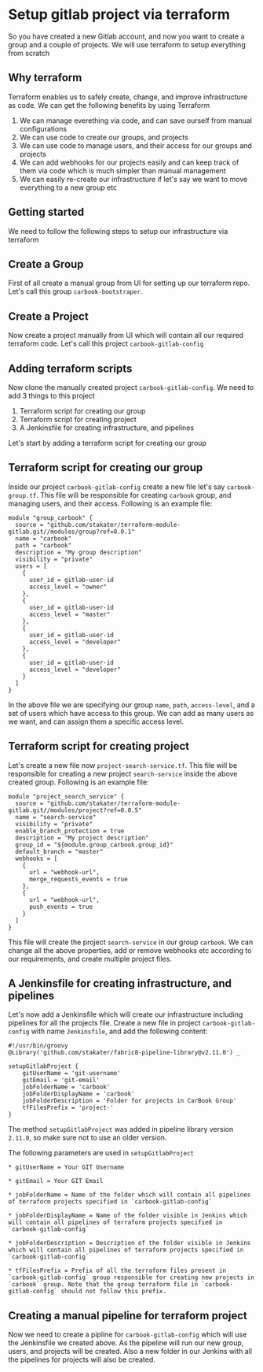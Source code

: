 # Setup gitlab project via terraform

So you have created a new Gitlab account, and now you want to create a group and a couple of projects. We will use terraform to setup everything from scratch

## Why terraform

Terraform enables us to safely create, change, and improve infrastructure as code. We can get the following benefits by using Terraform 

  1. We can manage everething via code, and can save ourself from manual configurations
  2. We can use code to create our groups, and projects
  3. We can use code to manage users, and their access for our groups and projects
  4. We can add webhooks for our projects easily and can keep track of them via code which is much simpler than manual management
  5. We can easily re-create our infrastructure if let's say we want to move everything to a new group etc

## Getting started

We need to follow the following steps to setup our infrastructure via terraform

## Create a Group

First of all create a manual group from UI for setting up our terraform repo. Let's call this group `carbook-bootstraper`.

## Create a Project

Now create a project manually from UI which will contain all our required terraform code. Let's call this project `carbook-gitlab-config`

## Adding terraform scripts

Now clone the manually created project `carbook-gitlab-config`. We need to add 3 things to this project

  1. Terraform script for creating our group
  2. Terraform script for creating project
  3. A Jenkinsfile for creating infrastructure, and pipelines

Let's start by adding a terraform script for creating our group

## Terraform script for creating our group

Inside our project `carbook-gitlab-config` create a new file let's say `carbook-group.tf`. This file will be responsible for creating `carbook` group, and managing users, and their access. Following is an example file:

```
module "group_carbook" {
  source = "github.com/stakater/terraform-module-gitlab.git//modules/group?ref=0.0.1"
  name = "carbook"
  path = "carbook"
  description = "My group description"
  visibility = "private"
  users = [
    {
      user_id = gitlab-user-id
      access_level = "owner"
    },    
    {
      user_id = gitlab-user-id
      access_level = "master"
    },
    {
      user_id = gitlab-user-id
      access_level = "developer"
    },
    {
      user_id = gitlab-user-id
      access_level = "developer"
    }
  ]
}
```

In the above file we are specifying our group `name`, `path`, `access-level`, and a set of users which have access to this group. We can add as many users as we want, and can assign them a specific access level.

## Terraform script for creating project

Let's create a new file now `project-search-service.tf`. This file will be responsible for creating a new project `search-service` inside the above created group. Following is an example file: 

```
module "project_search_service" {
  source = "github.com/stakater/terraform-module-gitlab.git//modules/project?ref=0.0.5"
  name = "search-service"
  visibility = "private"
  enable_branch_protection = true
  description = "My project description"
  group_id = "${module.group_carbook.group_id}"
  default_branch = "master"
  webhooks = [
    {
      url = "webhook-url",
      merge_requests_events = true
    },
    {
      url = "webhook-url",
      push_events = true
    } 
  ]
}
```

This file will create the project `search-service` in our group `carbook`. We can change all the above properties, add or remove webhooks etc according to our requirements, and create multiple project files.

## A Jenkinsfile for creating infrastructure, and pipelines

Let's now add a Jenkinsfile which will create our infrastructure including pipelines for all the projects file. Create a new file in project `carbook-gitlab-config` with name `Jenkinsfile`, and add the following content: 

```
#!/usr/bin/groovy
@Library('github.com/stakater/fabric8-pipeline-library@v2.11.0') _

setupGitlabProject {
    gitUserName = 'git-username'
    gitEmail = 'git-email'
    jobFolderName = 'carbook'
    jobFolderDisplayName = 'carbook'
    jobFolderDescription = 'Folder for projects in CarBook Group'
    tfFilesPrefix = 'project-'
}
```

The method `setupGitlabProject` was added in pipeline library version `2.11.0`, so make sure not to use an older version.

The following parameters are used in `setupGitlabProject` 

    * gitUserName = Your GIT Username

    * gitEmail = Your GIT Email
    
    * jobFolderName = Name of the folder which will contain all pipelines of terraform projects specified in `carbook-gitlab-config` 
    
    * jobFolderDisplayName = Name of the folder visible in Jenkins which will contain all pipelines of terraform projects specified in `carbook-gitlab-config` 
    
    * jobFolderDescription = Description of the folder visible in Jenkins which will contain all pipelines of terraform projects specified in `carbook-gitlab-config` 
    
    * tfFilesPrefix = Prefix of all the terraform files present in `carbook-gitlab-config` group responsible for creating new projects in `carbook` group. Note that the group terraform file in `carbook-gitlab-config` should not follow this prefix. 

## Creating a manual pipeline for terraform project

Now we need to create a pipline for `carbook-gitlab-config` which will use the Jenkinsfile we created above. As the pipeline will run our new group, users, and projects will be created. Also a new folder in our Jenkins with all the pipelines for projects will also be created. 